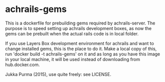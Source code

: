 # achrails-gems

This is a dockerfile for prebuilding gems required by achrails-server. The purpose is to speed setting up achrails development boxes, as now the gems can be prebuilt when the actual rails code is in local folder.  

If you use Layers Box development environment for achrails and want to change installed gems, this is the place to do it. Make a local copy of this, run 'docker build -t achrails-gems' on it and as long as you have this image in your local machine, it will be used instead of downloading from hub.docker.com.    

Jukka Purma (2015), use quite freely: see LICENSE.

